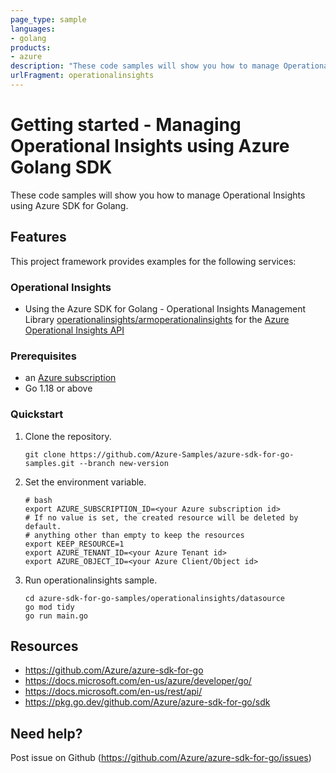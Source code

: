 ```yaml
---
page_type: sample
languages:
- golang
products:
- azure
description: "These code samples will show you how to manage Operational Insights Manager using Azure SDK for Golang."
urlFragment: operationalinsights
---
```


# Getting started - Managing Operational Insights using Azure Golang SDK

These code samples will show you how to manage Operational Insights using Azure SDK for Golang.

## Features

This project framework provides examples for the following services:

### Operational Insights
* Using the Azure SDK for Golang - Operational Insights Management Library [operationalinsights/armoperationalinsights](https://pkg.go.dev/github.com/Azure/azure-sdk-for-go/sdk/resourcemanager/operationalinsights/armoperationalinsights) for the [Azure Operational Insights API](https://docs.microsoft.com/en-us/rest/api/loganalytics/)

### Prerequisites
* an [Azure subscription](https://azure.microsoft.com)
* Go 1.18 or above

### Quickstart

1. Clone the repository.

    ```
    git clone https://github.com/Azure-Samples/azure-sdk-for-go-samples.git --branch new-version
    ```
   
2. Set the environment variable.

   ```
   # bash
   export AZURE_SUBSCRIPTION_ID=<your Azure subscription id> 
   # If no value is set, the created resource will be deleted by default.
   # anything other than empty to keep the resources
   export KEEP_RESOURCE=1 
   export AZURE_TENANT_ID=<your Azure Tenant id>          
   export AZURE_OBJECT_ID=<your Azure Client/Object id> 
   ```

3. Run operationalinsights sample.

    ```
    cd azure-sdk-for-go-samples/operationalinsights/datasource
    go mod tidy
    go run main.go
    ```
   
## Resources

- https://github.com/Azure/azure-sdk-for-go
- https://docs.microsoft.com/en-us/azure/developer/go/
- https://docs.microsoft.com/en-us/rest/api/
- https://pkg.go.dev/github.com/Azure/azure-sdk-for-go/sdk

## Need help?

Post issue on Github (https://github.com/Azure/azure-sdk-for-go/issues)
